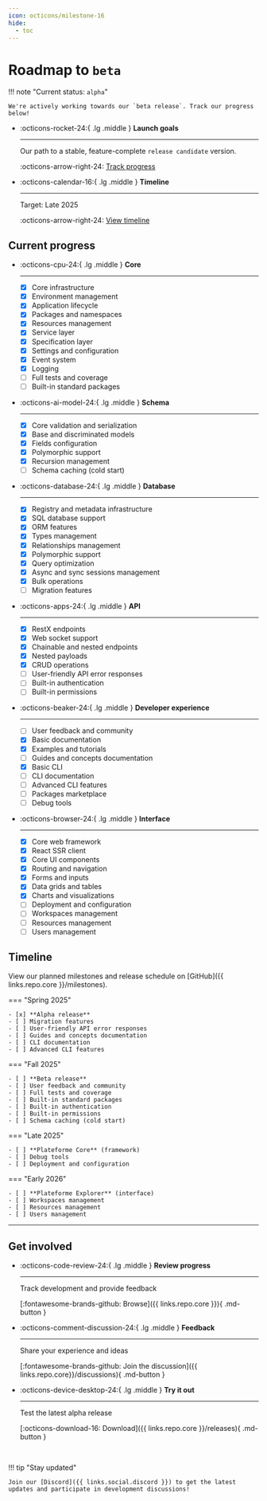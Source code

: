 ```yaml
---
icon: octicons/milestone-16
hide:
  - toc
---
```


# Roadmap to **`beta`**

!!! note "Current status: `alpha`"

    We're actively working towards our `beta release`. Track our progress below!

<div class="grid cards" markdown>

-   :octicons-rocket-24:{ .lg .middle } **Launch goals**

    ---

    Our path to a stable, feature-complete `release candidate` version.
    
    :octicons-arrow-right-24: [Track progress](#current-progress)

-   :octicons-calendar-16:{ .lg .middle } **Timeline**

    ---

    Target: Late 2025
    
    :octicons-arrow-right-24: [View timeline](#timeline)

</div>

## Current progress

<div class="grid cards" markdown>

-   :octicons-cpu-24:{ .lg .middle } **Core**

    ---

    - [x] Core infrastructure
    - [x] Environment management
    - [x] Application lifecycle
    - [x] Packages and namespaces
    - [x] Resources management
    - [x] Service layer
    - [x] Specification layer
    - [x] Settings and configuration
    - [x] Event system
    - [x] Logging
    - [ ] Full tests and coverage
    - [ ] Built-in standard packages

-   :octicons-ai-model-24:{ .lg .middle } **Schema**

    ---

    - [x] Core validation and serialization
    - [x] Base and discriminated models
    - [x] Fields configuration
    - [x] Polymorphic support
    - [x] Recursion management
    - [ ] Schema caching (cold start)

-   :octicons-database-24:{ .lg .middle } **Database**

    ---
    
    - [x] Registry and metadata infrastructure
    - [x] SQL database support
    - [x] ORM features
    - [x] Types management
    - [x] Relationships management
    - [x] Polymorphic support
    - [x] Query optimization
    - [x] Async and sync sessions management
    - [x] Bulk operations
    - [ ] Migration features

-   :octicons-apps-24:{ .lg .middle } **API**

    ---

    - [x] RestX endpoints
    - [x] Web socket support
    - [x] Chainable and nested endpoints
    - [x] Nested payloads
    - [x] CRUD operations
    - [ ] User-friendly API error responses
    - [ ] Built-in authentication
    - [ ] Built-in permissions

-   :octicons-beaker-24:{ .lg .middle } **Developer experience**

    ---

    - [ ] User feedback and community
    - [x] Basic documentation
    - [x] Examples and tutorials
    - [ ] Guides and concepts documentation
    - [x] Basic CLI
    - [ ] CLI documentation
    - [ ] Advanced CLI features
    - [ ] Packages marketplace
    - [ ] Debug tools

-   :octicons-browser-24:{ .lg .middle } **Interface**

    ---

    - [x] Core web framework
    - [x] React SSR client
    - [x] Core UI components
    - [x] Routing and navigation
    - [x] Forms and inputs
    - [x] Data grids and tables
    - [x] Charts and visualizations
    - [ ] Deployment and configuration
    - [ ] Workspaces management
    - [ ] Resources management
    - [ ] Users management

</div>

## Timeline

View our planned milestones and release schedule on [GitHub]({{ links.repo.core }}/milestones).

=== "Spring 2025"

    - [x] **Alpha release**
    - [ ] Migration features
    - [ ] User-friendly API error responses
    - [ ] Guides and concepts documentation
    - [ ] CLI documentation
    - [ ] Advanced CLI features

=== "Fall 2025"

    - [ ] **Beta release**
    - [ ] User feedback and community
    - [ ] Full tests and coverage
    - [ ] Built-in standard packages
    - [ ] Built-in authentication
    - [ ] Built-in permissions
    - [ ] Schema caching (cold start)

=== "Late 2025"
    
    - [ ] **Plateforme Core** (framework)
    - [ ] Debug tools
    - [ ] Deployment and configuration

=== "Early 2026"
    
    - [ ] **Plateforme Explorer** (interface)
    - [ ] Workspaces management
    - [ ] Resources management
    - [ ] Users management

---

## Get involved

<div class="grid cards" markdown>

-   :octicons-code-review-24:{ .lg .middle } **Review progress**

    ---

    Track development and provide feedback
    
    [:fontawesome-brands-github: Browse]({{ links.repo.core }}){ .md-button }

-   :octicons-comment-discussion-24:{ .lg .middle } **Feedback**

    ---

    Share your experience and ideas

    [:fontawesome-brands-github: Join the discussion]({{ links.repo.core}}/discussions){ .md-button }

-   :octicons-device-desktop-24:{ .lg .middle } **Try it out**

    ---

    Test the latest alpha release

    [:octicons-download-16: Download]({{ links.repo.core }}/releases){ .md-button }

</div>

<br/>

!!! tip "Stay updated"

    Join our [Discord]({{ links.social.discord }}) to get the latest updates and participate in development discussions!
